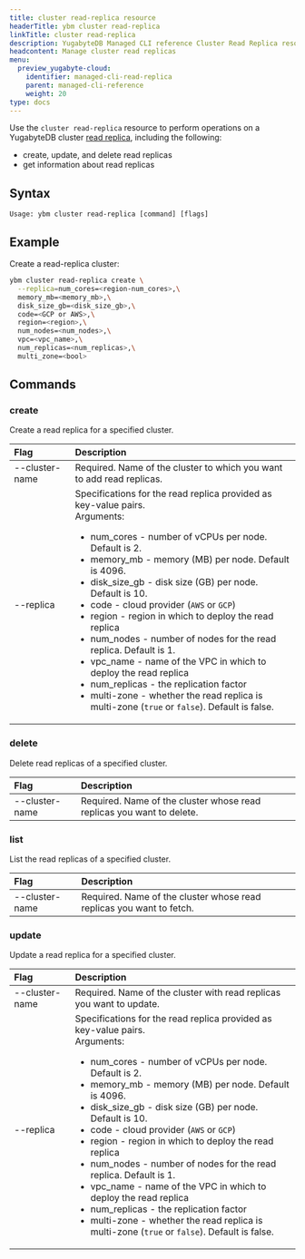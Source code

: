 ```yaml
---
title: cluster read-replica resource
headerTitle: ybm cluster read-replica
linkTitle: cluster read-replica
description: YugabyteDB Managed CLI reference Cluster Read Replica resource.
headcontent: Manage cluster read replicas
menu:
  preview_yugabyte-cloud:
    identifier: managed-cli-read-replica
    parent: managed-cli-reference
    weight: 20
type: docs
---
```


Use the `cluster read-replica` resource to perform operations on a YugabyteDB cluster [read replica](../../cloud-clusters/managed-read-replica/), including the following:

- create, update, and delete read replicas
- get information about read replicas

## Syntax

```text
Usage: ybm cluster read-replica [command] [flags]
```

## Example

Create a read-replica cluster:

```sh
ybm cluster read-replica create \
  --replica=num_cores=<region-num_cores>,\
  memory_mb=<memory_mb>,\
  disk_size_gb=<disk_size_gb>,\
  code=<GCP or AWS>,\
  region=<region>,\
  num_nodes=<num_nodes>,\
  vpc=<vpc_name>,\
  num_replicas=<num_replicas>,\
  multi_zone=<bool>
```

## Commands

### create

Create a read replica for a specified cluster.

| Flag | Description |
| :--- | :--- |
| --cluster-name | Required. Name of the cluster to which you want to add read replicas. |
| --replica | Specifications for the read replica provided as key-value pairs.<br>Arguments:<br><ul><li>num_cores - number of vCPUs per node. Default is 2.</li><li>memory_mb - memory (MB) per node. Default is 4096.</li><li>disk_size_gb - disk size (GB) per node. Default is 10.</li><li>code - cloud provider (`AWS` or `GCP`)</li><li>region - region in which to deploy the read replica</li><li>num_nodes - number of nodes for the read replica. Default is 1.</li><li>vpc_name - name of the VPC in which to deploy the read replica</li><li>num_replicas - the replication factor</li><li>multi-zone - whether the read replica is multi-zone (`true` or `false`). Default is false.</li></ul>

### delete

Delete read replicas of a specified cluster.

| Flag | Description |
| :--- | :--- |
| --cluster-name | Required. Name of the cluster whose read replicas you want to delete. |

### list

List the read replicas of a specified cluster.

| Flag | Description |
| :--- | :--- |
| --cluster-name | Required. Name of the cluster whose read replicas you want to fetch. |

### update

Update a read replica for a specified cluster.

| Flag | Description |
| :--- | :--- |
| --cluster-name | Required. Name of the cluster with read replicas you want to update. |
| --replica | Specifications for the read replica provided as key-value pairs.<br>Arguments:<br><ul><li>num_cores - number of vCPUs per node. Default is 2.</li><li>memory_mb - memory (MB) per node. Default is 4096.</li><li>disk_size_gb - disk size (GB) per node. Default is 10.</li><li>code - cloud provider (`AWS` or `GCP`)</li><li>region - region in which to deploy the read replica</li><li>num_nodes - number of nodes for the read replica. Default is 1.</li><li>vpc_name - name of the VPC in which to deploy the read replica</li><li>num_replicas - the replication factor</li><li>multi-zone - whether the read replica is multi-zone (`true` or `false`). Default is false.</li></ul>
